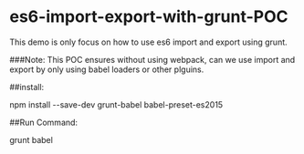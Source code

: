 # es6-import-export-with-grunt-POC
This demo is only focus on how to use es6 import and export using grunt.

###Note: This POC ensures without using webpack, can we use import and export by only using babel loaders or other plguins.


##install:

 npm install --save-dev grunt-babel babel-preset-es2015


##Run Command:

 grunt babel